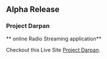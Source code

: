 ## Alpha Release

### Project Darpan

** online Radio Streaming application**

Checkout this Live Site [Project Darpan](https://project-darpan.netlify.app).
